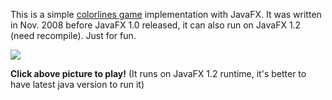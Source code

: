 This is a simple [colorlines game](http://en.wikipedia.org/wiki/Color_Lines) implementation with JavaFX.
It was written in Nov. 2008 before JavaFX 1.0 released, it can also run on JavaFX 1.2 (need recompile). Just for fun.

[![](http://dl.dropbox.com/u/3871143/JavaFXColorLinesGame.png)](http://dl.dropbox.com/u/3871143/JavaFX_colorlines_game.html)

**Click above picture to play!** (It runs on JavaFX 1.2 runtime, it's better to have latest java version to run it)